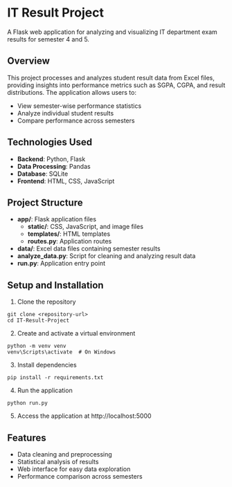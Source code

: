 # IT Result Project

A Flask web application for analyzing and visualizing IT department exam results for semester 4 and 5.

## Overview

This project processes and analyzes student result data from Excel files, providing insights into performance metrics such as SGPA, CGPA, and result distributions. The application allows users to:

- View semester-wise performance statistics
- Analyze individual student results
- Compare performance across semesters

## Technologies Used

- **Backend**: Python, Flask
- **Data Processing**: Pandas
- **Database**: SQLite
- **Frontend**: HTML, CSS, JavaScript

## Project Structure

- **app/**: Flask application files
  - **static/**: CSS, JavaScript, and image files
  - **templates/**: HTML templates
  - **routes.py**: Application routes
- **data/**: Excel data files containing semester results
- **analyze_data.py**: Script for cleaning and analyzing result data
- **run.py**: Application entry point

## Setup and Installation

1. Clone the repository
```
git clone <repository-url>
cd IT-Result-Project
```

2. Create and activate a virtual environment
```
python -m venv venv
venv\Scripts\activate  # On Windows
```

3. Install dependencies
```
pip install -r requirements.txt
```

4. Run the application
```
python run.py
```

5. Access the application at http://localhost:5000

## Features

- Data cleaning and preprocessing
- Statistical analysis of results
- Web interface for easy data exploration
- Performance comparison across semesters 